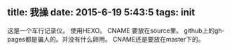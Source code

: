 title: 我操
date: 2015-6-19 5:43:5
tags: init
---

这是一个车行记录仪。
使用HEXO。
CNAME 要放在source里。
github上的gh-pages都是骗人的。并没有什么卵用。
CNAME还是要放在master下的。
